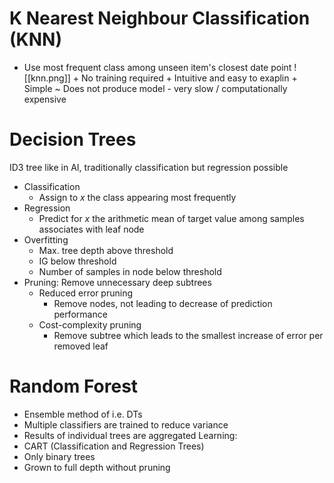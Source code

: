 # K Nearest Neighbour Classification (KNN)
* Use most frequent class among unseen item's closest date point
![[knn.png]]
\+ No training required
\+ Intuitive and easy to exaplin
\+ Simple
\~ Does not produce model
\- very slow / computationally expensive

# Decision Trees
ID3 tree like in AI, traditionally classification but regression possible
* Classification
	* Assign to $x$ the class appearing most frequently
* Regression
	* Predict for $x$ the arithmetic mean of target value among samples associates with leaf node
* Overfitting
	* Max. tree depth above threshold
	* IG below threshold
	* Number of samples in node below threshold
* Pruning: Remove unnecessary deep subtrees
	* Reduced error pruning
		* Remove nodes, not leading to decrease of prediction performance
	* Cost-complexity pruning
		* Remove subtree which leads to the smallest increase of error per removed leaf
# Random Forest
* Ensemble method of i.e. DTs
* Multiple classifiers are trained to reduce variance
* Results of individual trees are aggregated
Learning:
* CART (Classification and Regression Trees)
* Only binary trees
* Grown to full depth without pruning